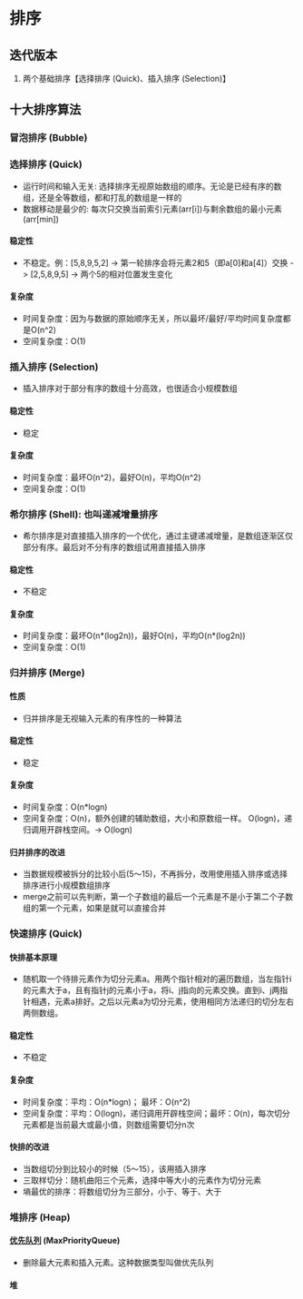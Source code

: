 # 排序

## 迭代版本

1. 两个基础排序【选择排序 (Quick)、插入排序 (Selection)】

## 十大排序算法

### 冒泡排序 (Bubble)

### 选择排序 (Quick)

- 运行时间和输入无关: 选择排序无视原始数组的顺序。无论是已经有序的数组，还是全等数组，都和打乱的数组是一样的
- 数据移动是最少的: 每次只交换当前索引元素(arr[i])与剩余数组的最小元素(arr[min])

#### 稳定性

- 不稳定。例：[5,8,9,5,2] -> 第一轮排序会将元素2和5（即a[0]和a[4]）交换 -> [2,5,8,9,5] -> 两个5的相对位置发生变化

#### 复杂度

- 时间复杂度：因为与数据的原始顺序无关，所以最坏/最好/平均时间复杂度都是O(n^2)
- 空间复杂度：O(1)

### 插入排序 (Selection)

- 插入排序对于部分有序的数组十分高效，也很适合小规模数组

#### 稳定性

- 稳定

#### 复杂度

- 时间复杂度：最坏O(n^2)，最好O(n)，平均O(n^2)
- 空间复杂度：O(1)

### 希尔排序 (Shell): 也叫递减增量排序

- 希尔排序是对直接插入排序的一个优化，通过主键递减增量，是数组逐渐区仅部分有序。最后对不分有序的数组试用直接插入排序

#### 稳定性

- 不稳定

#### 复杂度

- 时间复杂度：最坏O(n*(log2n))，最好O(n)，平均O(n*(log2n))
- 空间复杂度：O(1)

### 归并排序 (Merge)

#### 性质

- 归并排序是无视输入元素的有序性的一种算法

#### 稳定性

- 稳定

#### 复杂度

- 时间复杂度：O(n*logn)
- 空间复杂度：O(n)，额外创建的辅助数组，大小和原数组一样。 O(logn)，递归调用开辟栈空间。-> O(logn)

#### 归并排序的改进

- 当数据规模被拆分的比较小后(5～15)，不再拆分，改用使用插入排序或选择排序进行小规模数组排序
- merge之前可以先判断，第一个子数组的最后一个元素是不是小于第二个子数组的第一个元素，如果是就可以直接合并

### 快速排序 (Quick)

#### 快排基本原理

- 随机取一个待排元素作为切分元素a。用两个指针相对的遍历数组，当左指针i的元素大于a，且有指针j的元素小于a，将i、j指向的元素交换。直到i、j两指针相遇，元素a排好。之后以元素a为切分元素，使用相同方法递归的切分左右两侧数组。

#### 稳定性

- 不稳定

#### 复杂度

- 时间复杂度：平均：O(n*logn)； 最坏：O(n^2)
- 空间复杂度：平均：O(logn)，递归调用开辟栈空间；最坏：O(n)，每次切分元素都是当前最大或最小值，则数组需要切分n次

#### 快排的改进

- 当数组切分到比较小的时候（5～15），该用插入排序
- 三取样切分：随机曲阳三个元素，选择中等大小的元素作为切分元素
- 墒最优的排序：将数组切分为三部分，小于、等于、大于

### 堆排序 (Heap)

#### [优先队列](../queue) (MaxPriorityQueue)

- 删除最大元素和插入元素。这种数据类型叫做优先队列

#### 堆

